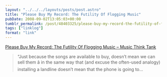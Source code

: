 ```yaml
---
layout: "../../../layouts/posts/post.astro"
title: "Please Buy My Record: The Futility Of Flogging Music"
pubDate: 2008-09-02T13:05:03+00:00
tumblr_permalink: /post/48403325/please-buy-my-record-the-futility-of-flogging
tags: ["linklog"]
format: "link"
---
```


[Please Buy My Record: The Futility Of Flogging Music &#8211; Music Think Tank][1]

> &ldquo;Just because the songs are available to buy, doesn&rsquo;t mean we can sell them â in the same way that (and excuse the often-used analogy) installing a landline doesn&rsquo;t mean that the phone is going to&hellip;

[1]: http://www.musicthinktank.com/blog/please-buy-my-record-the-futility-of-flogging-music.html
